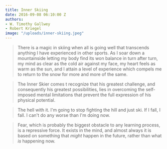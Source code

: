 ```yaml
---
title: Inner Skiing
date: 2016-09-08 06:10:00 Z
authors:
- W. Timothy Gallwey
- Robert Kriegel
image: "/uploads/inner-skiing.jpeg"
---
```


> There is a magic in skiing when all is going well that transcends anything I have experienced in other sports. As I soar down a mountainside letting my body find its won balance in turn after turn, my mind as clear as the cold air against my face, my heart feels as warm as the sun, and I attain a level of experience which compels me to return to the snow for more and more of the same. 

> The Inner Skier comes t recognize that his greatest challenge, and consequently his greatest possibilities, lies in overcoming the self-imposed mental limitations that prevent the full expression of his physical potential. 

> The hell with it. I'm going to stop fighting the hill and just ski. If I fall, I fall. I can't do any worse than I'm doing now. 

> Fear, which is probably the biggest obstacle to any learning process, is a repressive force. It exists in the mind, and almost always it is based on something that *might* happen in the future, rather than what *is* happening now. 
